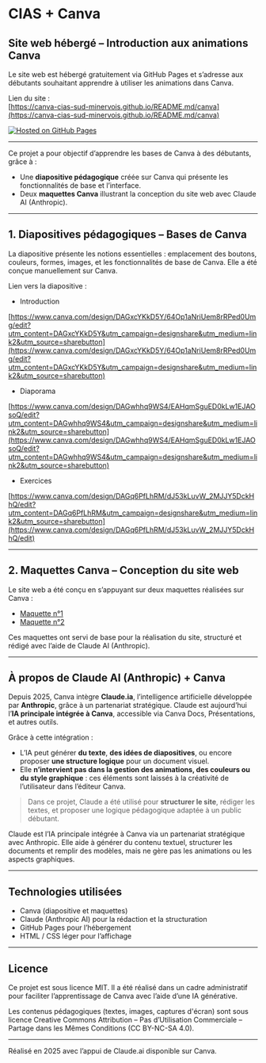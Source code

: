 # CIAS + Canva

## Site web hébergé – Introduction aux animations Canva

Le site web est hébergé gratuitement via GitHub Pages et s’adresse aux débutants souhaitant apprendre à utiliser les animations dans Canva.

Lien du site :  
[https://canva-cias-sud-minervois.github.io/README.md/canva](https://canva-cias-sud-minervois.github.io/README.md/canva)

[![Hosted on GitHub Pages](https://img.shields.io/badge/GitHub%20Pages-actif-0e76a8?logo=githubpages&style=flat-square)](https://canva-cias-sud-minervois.github.io/README.md/canva)

---

Ce projet a pour objectif d’apprendre les bases de Canva à des débutants, grâce à :

- Une **diapositive pédagogique** créée sur Canva qui présente les fonctionnalités de base et l’interface.
- Deux **maquettes Canva** illustrant la conception du site web avec Claude AI (Anthropic).

---

## 1. Diapositives pédagogiques – Bases de Canva

La diapositive présente les notions essentielles : emplacement des boutons, couleurs, formes, images, et les fonctionnalités de base de Canva. Elle a été conçue manuellement sur Canva.

Lien vers la diapositive :  

- Introduction

[https://www.canva.com/design/DAGxcYKkD5Y/64Op1aNriUem8rRPed0Umg/edit?utm_content=DAGxcYKkD5Y&utm_campaign=designshare&utm_medium=link2&utm_source=sharebutton](https://www.canva.com/design/DAGxcYKkD5Y/64Op1aNriUem8rRPed0Umg/edit?utm_content=DAGxcYKkD5Y&utm_campaign=designshare&utm_medium=link2&utm_source=sharebutton)

- Diaporama
  
[https://www.canva.com/design/DAGwhhq9WS4/EAHqmSguED0kLw1EJAOsoQ/edit?utm_content=DAGwhhq9WS4&utm_campaign=designshare&utm_medium=link2&utm_source=sharebutton](https://www.canva.com/design/DAGwhhq9WS4/EAHqmSguED0kLw1EJAOsoQ/edit?utm_content=DAGwhhq9WS4&utm_campaign=designshare&utm_medium=link2&utm_source=sharebutton)

- Exercices
  
[https://www.canva.com/design/DAGq6PfLhRM/dJ53kLuvW_2MJJY5DckHhQ/edit?utm_content=DAGq6PfLhRM&utm_campaign=designshare&utm_medium=link2&utm_source=sharebutton](https://www.canva.com/design/DAGq6PfLhRM/dJ53kLuvW_2MJJY5DckHhQ/edit)

---
## 2. Maquettes Canva – Conception du site web

Le site web a été conçu en s’appuyant sur deux maquettes réalisées sur Canva :

- [Maquette n°1](https://www.canva.com/design/DAGqyYBASh8/Be-4ywCYZCQm826DXvsaTA/edit)  
- [Maquette n°2](https://www.canva.com/design/DAGqySoOmCs/fr4bAFbPxERRLTVDBpd4QQ/edit)

Ces maquettes ont servi de base pour la réalisation du site, structuré et rédigé avec l’aide de Claude AI (Anthropic).

---

## À propos de Claude AI (Anthropic) + Canva

Depuis 2025, Canva intègre **Claude.ia**, l’intelligence artificielle développée par **Anthropic**, grâce à un partenariat stratégique. Claude est aujourd’hui l’**IA principale intégrée à Canva**, accessible via Canva Docs, Présentations, et autres outils.

Grâce à cette intégration :
- L’IA peut générer **du texte**, **des idées de diapositives**, ou encore proposer **une structure logique** pour un document visuel.
- Elle **n’intervient pas dans la gestion des animations, des couleurs ou du style graphique** : ces éléments sont laissés à la créativité de l’utilisateur dans l’éditeur Canva.

> Dans ce projet, Claude a été utilisé pour **structurer le site**, rédiger les textes, et proposer une logique pédagogique adaptée à un public débutant.

Claude est l’IA principale intégrée à Canva via un partenariat stratégique avec Anthropic. Elle aide à générer du contenu textuel, structurer les documents et remplir des modèles, mais ne gère pas les animations ou les aspects graphiques.

---

## Technologies utilisées

- Canva (diapositive et maquettes)  
- Claude (Anthropic AI) pour la rédaction et la structuration  
- GitHub Pages pour l’hébergement  
- HTML / CSS léger pour l’affichage  

---

## Licence

Ce projet est sous licence MIT. Il a été réalisé dans un cadre administratif pour faciliter l’apprentissage de Canva avec l’aide d’une IA générative.

Les contenus pédagogiques (textes, images, captures d'écran) sont sous licence Creative Commons Attribution – Pas d’Utilisation Commerciale – Partage dans les Mêmes Conditions (CC BY-NC-SA 4.0).

---

Réalisé en 2025 avec l’appui de Claude.ai disponible sur Canva.
